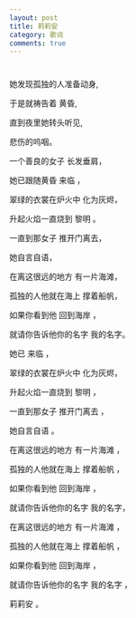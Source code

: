 ```yaml
---
layout: post
title: 莉莉安
category: 歌词
comments: true
---
```


# 
她发现孤独的人准备动身,

于是就祷告着 黄昏, 

直到夜里她转头听见, 

悲伤的呜咽。 

一个善良的女子 长发垂肩， 

她已跟随黄昏 来临 ，

翠绿的衣裳在炉火中 化为灰烬， 

升起火焰一直烧到 黎明 。

一直到那女子 推开门离去， 

她自言自语， 

在离这很远的地方 有一片海滩， 

孤独的人他就在海上 撑着船帆， 

如果你看到他 回到海岸 ，

就请你告诉他你的名字 我的名字。 

她已 来临 ，

翠绿的衣裳在炉火中 化为灰烬， 

升起火焰一直烧到 黎明 ，

一直到那女子 推开门离去 ，

她自言自语 。

在离这很远的地方 有一片海滩 ，

孤独的人他就在海上 撑着船帆 ，

如果你看到他 回到海岸 ，

就请你告诉他你的名字 我的名字， 

在离这很远的地方 有一片海滩 ，

孤独的人他就在海上 撑着船帆 ，

如果你看到他 回到海岸 ，

就请你告诉他你的名字 我的名字 ，

莉莉安 。


